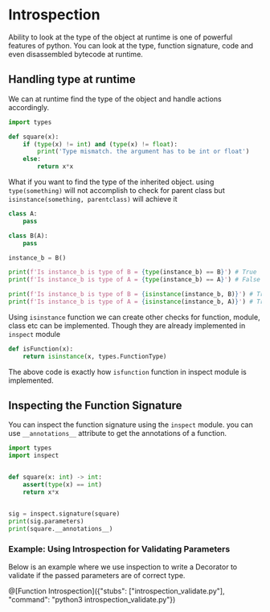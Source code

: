 # Introspection
Ability to look at the type of the object at runtime is one of powerful features of python.
You can look at the type, function signature, code and even disassembled bytecode at runtime.

## Handling type at runtime
We can at runtime find the type of the object and handle actions accordingly.

```python runnable
import types

def square(x):
    if (type(x) != int) and (type(x) != float):
        print('Type mismatch. the argument has to be int or float')
    else:
        return x*x
```

What if you want to find the type of the inherited object. using `type(something)` will not accomplish to check for parent class but `isinstance(something, parentclass)` will achieve it
```python runnable
class A:
    pass

class B(A):
    pass

instance_b = B()

print(f'Is instance_b is type of B = {type(instance_b) == B}') # True
print(f'Is instance_b is type of A = {type(instance_b) == A}') # False

print(f'Is instance_b is type of B = {isinstance(instance_b, B)}') # True
print(f'Is instance_b is type of A = {isinstance(instance_b, A)}') # True

```

Using `isinstance` function we can create other checks for function, module, class etc can be implemented.
Though they are already implemented in `inspect` module

```python runnable
def isFunction(x):
    return isinstance(x, types.FunctionType)
```

The above code is exactly how `isfunction` function in inspect module is implemented.

## Inspecting the Function Signature
You can inspect the function signature using the `inspect` module. you can use `__annotations__` attribute to get the annotations of a function.
```python runnable
import types
import inspect


def square(x: int) -> int:
    assert(type(x) == int)
    return x*x


sig = inspect.signature(square)
print(sig.parameters)
print(square.__annotations__)
```

### Example: Using Introspection for Validating Parameters

Below is an example where we use inspection to write a Decorator to validate if the passed parameters are of correct type.


@[Function Introspection]({"stubs": ["introspection_validate.py"], "command": "python3 introspection_validate.py"})
